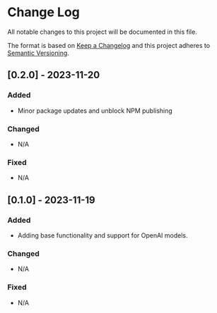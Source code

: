 # Change Log
All notable changes to this project will be documented in this file.
 
The format is based on [Keep a Changelog](http://keepachangelog.com/)
and this project adheres to [Semantic Versioning](http://semver.org/).

## [0.2.0] - 2023-11-20
 
### Added
- Minor package updates and unblock NPM publishing 
### Changed
- N/A
### Fixed
- N/A

## [0.1.0] - 2023-11-19
 
### Added
- Adding base functionality and support for OpenAI models.    
### Changed
- N/A
### Fixed
- N/A